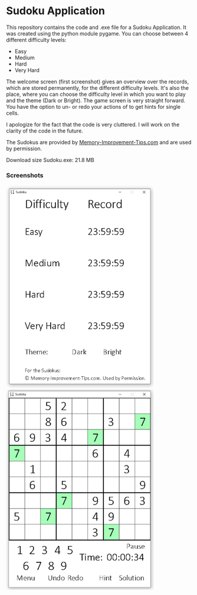 # Sudoku Application

This repository contains the code and .exe file for a Sudoku Application.
It was created using the python module pygame. You can choose between 4 different difficulty levels:

- Easy
- Medium
- Hard
- Very Hard

The welcome screen (first screenshot) gives an overview over the records, which are stored permanently, for the different difficulty levels.
It's also the place, where you can choose the difficulty level in which you want to play and the theme (Dark or Bright).
The game screen is very straight forward. You have the option to un- or redo your actions of to get hints for single cells.

I apologize for the fact that the code is very cluttered.
I will work on the clarity of the code in the future.

The Sudokus are provided by [Memory-Improvement-Tips.com](https://www.memory-improvement-tips.com/printable-sudoku-puzzles.html) and are used by permission.

Download size Sudoku.exe: 21.8 MB

### Screenshots

<img src="sudoku_screenshots/Sudoku_welcome_screen_13_07_21.png" alt="Welcome Screen of Sudoku Application" width="400px">
<img src="sudoku_screenshots/Sudoku_game_screen_13_07_21.png" alt="Game Screen of Sudoku Application" width="400px">
